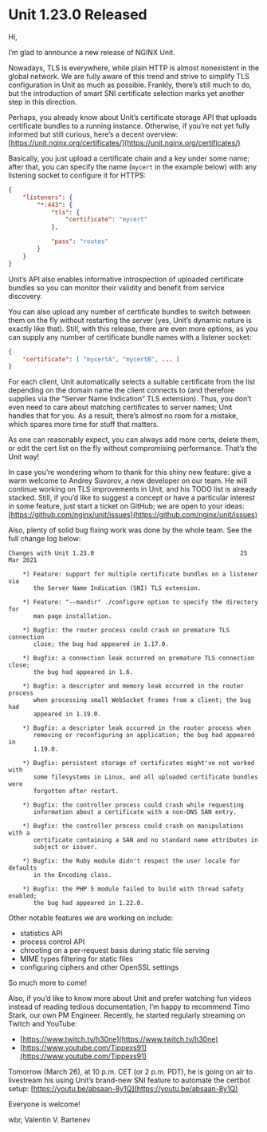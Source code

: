# Unit 1.23.0 Released

Hi,

I’m glad to announce a new release of NGINX Unit.

Nowadays, TLS is everywhere, while plain HTTP is almost nonexistent in the
global network.  We are fully aware of this trend and strive to simplify TLS
configuration in Unit as much as possible.  Frankly, there’s still much to do,
but the introduction of smart SNI certificate selection marks yet another step
in this direction.

Perhaps, you already know about Unit’s certificate storage API that uploads
certificate bundles to a running instance.  Otherwise, if you’re not yet fully
informed but still curious, here’s a decent overview:
[https://unit.nginx.org/certificates/](https://unit.nginx.org/certificates/)

Basically, you just upload a certificate chain and a key under some name; after
that, you can specify the name (`mycert` in the example below) with any
listening socket to configure it for HTTPS:

```json
{
    "listeners": {
        "*:443": {
            "tls": {
                "certificate": "mycert"
            },

            "pass": "routes"
        }
    }
}
```

Unit’s API also enables informative introspection of uploaded certificate
bundles so you can monitor their validity and benefit from service discovery.

You can also upload any number of certificate bundles to switch between them on
the fly without restarting the server (yes, Unit’s dynamic nature is exactly
like that).  Still, with this release, there are even more options, as you can
supply any number of certificate bundle names with a listener socket:

```json
{
    "certificate": [ "mycertA", "mycertB", ... ]
}
```

For each client, Unit automatically selects a suitable certificate from the
list depending on the domain name the client connects to (and therefore
supplies via the “Server Name Indication” TLS extension).  Thus, you don’t even
need to care about matching certificates to server names; Unit handles that for
you.  As a result, there’s almost no room for a mistake, which spares more time
for stuff that matters.

As one can reasonably expect, you can always add more certs, delete them, or
edit the cert list on the fly without compromising performance.  That’s the
Unit way!

In case you’re wondering whom to thank for this shiny new feature: give a warm
welcome to Andrey Suvorov, a new developer on our team.  He will continue
working on TLS improvements in Unit, and his TODO list is already stacked.
Still, if you’d like to suggest a concept or have a particular interest in some
feature, just start a ticket on GitHub; we are open to your ideas:
[https://github.com/nginx/unit/issues](https://github.com/nginx/unit/issues)

Also, plenty of solid bug fixing work was done by the whole team.  See the full
change log below:

```none
Changes with Unit 1.23.0                                         25 Mar 2021

    *) Feature: support for multiple certificate bundles on a listener via
       the Server Name Indication (SNI) TLS extension.

    *) Feature: "--mandir" ./configure option to specify the directory for
       man page installation.

    *) Bugfix: the router process could crash on premature TLS connection
       close; the bug had appeared in 1.17.0.

    *) Bugfix: a connection leak occurred on premature TLS connection close;
       the bug had appeared in 1.6.

    *) Bugfix: a descriptor and memory leak occurred in the router process
       when processing small WebSocket frames from a client; the bug had
       appeared in 1.19.0.

    *) Bugfix: a descriptor leak occurred in the router process when
       removing or reconfiguring an application; the bug had appeared in
       1.19.0.

    *) Bugfix: persistent storage of certificates might've not worked with
       some filesystems in Linux, and all uploaded certificate bundles were
       forgotten after restart.

    *) Bugfix: the controller process could crash while requesting
       information about a certificate with a non-DNS SAN entry.

    *) Bugfix: the controller process could crash on manipulations with a
       certificate containing a SAN and no standard name attributes in
       subject or issuer.

    *) Bugfix: the Ruby module didn't respect the user locale for defaults
       in the Encoding class.

    *) Bugfix: the PHP 5 module failed to build with thread safety enabled;
       the bug had appeared in 1.22.0.
```

Other notable features we are working on include:

- statistics API
- process control API
- chrooting on a per-request basis during static file serving
- MIME types filtering for static files
- configuring ciphers and other OpenSSL settings

So much more to come!

Also, if you’d like to know more about Unit and prefer watching fun videos
instead of reading tedious documentation, I’m happy to recommend Timo Stark,
our own PM Engineer.  Recently, he started regularly streaming on Twitch and
YouTube:

- [https://www.twitch.tv/h30ne](https://www.twitch.tv/h30ne)
- [https://www.youtube.com/Tippexs91](https://www.youtube.com/Tippexs91)

Tomorrow (March 26), at 10 p.m. CET (or 2 p.m. PDT), he is going on air to
livestream his using Unit’s brand-new SNI feature to automate the certbot
setup: [https://youtu.be/absaan-8y1Q](https://youtu.be/absaan-8y1Q)

Everyone is welcome!

wbr, Valentin V. Bartenev
